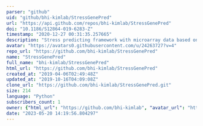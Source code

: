 ```yaml
---
parser: "github"
uid: "github/bhi-kimlab/StressGenePred"
url: "https://api.github.com/repos/bhi-kimlab/StressGenePred"
doi: "10.1186/S12864-019-6283-Z"
timestamp: "2020-12-27 00:31:35.257665"
description: "Stress predicting framework with microarray data based on CMCL and logical correlation model"
avatar: "https://avatars0.githubusercontent.com/u/24263727?v=4"
repo_url: "https://github.com/bhi-kimlab/StressGenePred"
name: "StressGenePred"
full_name: "bhi-kimlab/StressGenePred"
html_url: "https://github.com/bhi-kimlab/StressGenePred"
created_at: "2019-04-06T02:49:48Z"
updated_at: "2019-10-16T04:09:08Z"
clone_url: "https://github.com/bhi-kimlab/StressGenePred.git"
size: 214
language: "Python"
subscribers_count: 1
owner: {"html_url": "https://github.com/bhi-kimlab", "avatar_url": "https://avatars0.githubusercontent.com/u/24263727?v=4", "login": "bhi-kimlab", "type": "Organization"}
date: "2023-05-20 14:19:56.804297"
---
```

